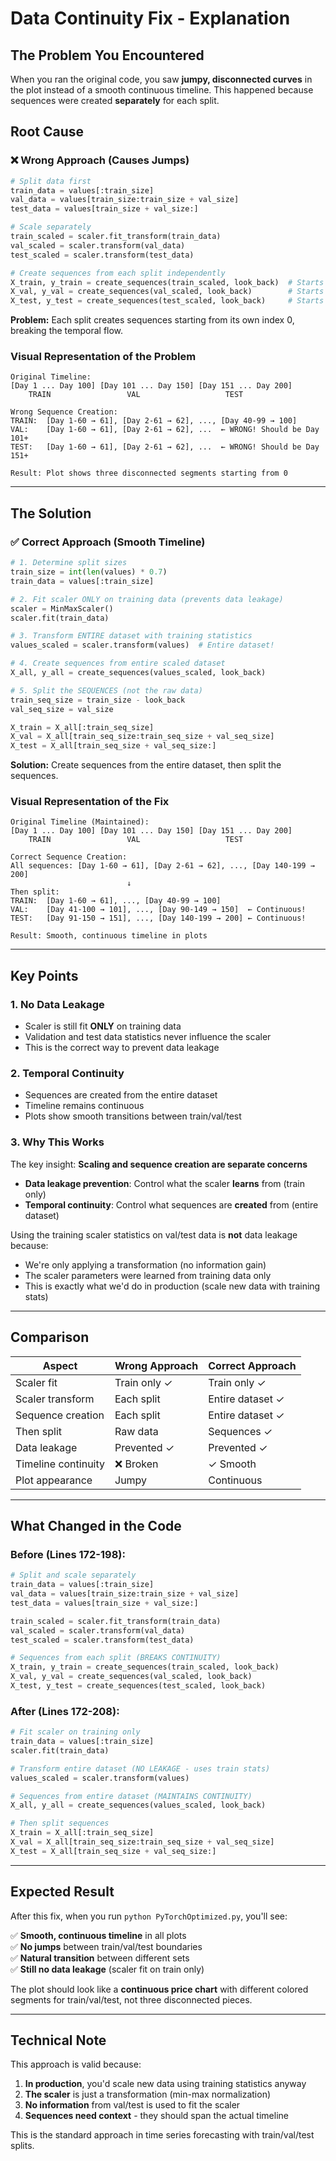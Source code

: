 # Data Continuity Fix - Explanation

## The Problem You Encountered

When you ran the original code, you saw **jumpy, disconnected curves** in the plot instead of a smooth continuous timeline. This happened because sequences were created **separately** for each split.

## Root Cause

### ❌ Wrong Approach (Causes Jumps)

```python
# Split data first
train_data = values[:train_size]
val_data = values[train_size:train_size + val_size]
test_data = values[train_size + val_size:]

# Scale separately
train_scaled = scaler.fit_transform(train_data)
val_scaled = scaler.transform(val_data)
test_scaled = scaler.transform(test_data)

# Create sequences from each split independently
X_train, y_train = create_sequences(train_scaled, look_back)  # Starts at index 0
X_val, y_val = create_sequences(val_scaled, look_back)        # Starts at index 0 again!
X_test, y_test = create_sequences(test_scaled, look_back)     # Starts at index 0 again!
```

**Problem:** Each split creates sequences starting from its own index 0, breaking the temporal flow.

### Visual Representation of the Problem

```
Original Timeline:
[Day 1 ... Day 100] [Day 101 ... Day 150] [Day 151 ... Day 200]
    TRAIN                 VAL                   TEST

Wrong Sequence Creation:
TRAIN:  [Day 1-60 → 61], [Day 2-61 → 62], ..., [Day 40-99 → 100]
VAL:    [Day 1-60 → 61], [Day 2-61 → 62], ...  ← WRONG! Should be Day 101+
TEST:   [Day 1-60 → 61], [Day 2-61 → 62], ...  ← WRONG! Should be Day 151+

Result: Plot shows three disconnected segments starting from 0
```

---

## The Solution

### ✅ Correct Approach (Smooth Timeline)

```python
# 1. Determine split sizes
train_size = int(len(values) * 0.7)
train_data = values[:train_size]

# 2. Fit scaler ONLY on training data (prevents data leakage)
scaler = MinMaxScaler()
scaler.fit(train_data)

# 3. Transform ENTIRE dataset with training statistics
values_scaled = scaler.transform(values)  # Entire dataset!

# 4. Create sequences from entire scaled dataset
X_all, y_all = create_sequences(values_scaled, look_back)

# 5. Split the SEQUENCES (not the raw data)
train_seq_size = train_size - look_back
val_seq_size = val_size

X_train = X_all[:train_seq_size]
X_val = X_all[train_seq_size:train_seq_size + val_seq_size]
X_test = X_all[train_seq_size + val_seq_size:]
```

**Solution:** Create sequences from the entire dataset, then split the sequences.

### Visual Representation of the Fix

```
Original Timeline (Maintained):
[Day 1 ... Day 100] [Day 101 ... Day 150] [Day 151 ... Day 200]
    TRAIN                 VAL                   TEST

Correct Sequence Creation:
All sequences: [Day 1-60 → 61], [Day 2-61 → 62], ..., [Day 140-199 → 200]
                          ↓
Then split:
TRAIN:  [Day 1-60 → 61], ..., [Day 40-99 → 100]
VAL:    [Day 41-100 → 101], ..., [Day 90-149 → 150]  ← Continuous!
TEST:   [Day 91-150 → 151], ..., [Day 140-199 → 200] ← Continuous!

Result: Smooth, continuous timeline in plots
```

---

## Key Points

### 1. **No Data Leakage**
- Scaler is still fit **ONLY** on training data
- Validation and test data statistics never influence the scaler
- This is the correct way to prevent data leakage

### 2. **Temporal Continuity**
- Sequences are created from the entire dataset
- Timeline remains continuous
- Plots show smooth transitions between train/val/test

### 3. **Why This Works**
The key insight: **Scaling and sequence creation are separate concerns**

- **Data leakage prevention**: Control what the scaler **learns** from (train only)
- **Temporal continuity**: Control what sequences are **created** from (entire dataset)

Using the training scaler statistics on val/test data is **not** data leakage because:
- We're only applying a transformation (no information gain)
- The scaler parameters were learned from training data only
- This is exactly what we'd do in production (scale new data with training stats)

---

## Comparison

| Aspect | Wrong Approach | Correct Approach |
|--------|---------------|------------------|
| Scaler fit | Train only ✓ | Train only ✓ |
| Scaler transform | Each split | Entire dataset ✓ |
| Sequence creation | Each split | Entire dataset ✓ |
| Then split | Raw data | Sequences ✓ |
| Data leakage | Prevented ✓ | Prevented ✓ |
| Timeline continuity | ❌ Broken | ✓ Smooth |
| Plot appearance | Jumpy | Continuous |

---

## What Changed in the Code

### Before (Lines 172-198):
```python
# Split and scale separately
train_data = values[:train_size]
val_data = values[train_size:train_size + val_size]
test_data = values[train_size + val_size:]

train_scaled = scaler.fit_transform(train_data)
val_scaled = scaler.transform(val_data)
test_scaled = scaler.transform(test_data)

# Sequences from each split (BREAKS CONTINUITY)
X_train, y_train = create_sequences(train_scaled, look_back)
X_val, y_val = create_sequences(val_scaled, look_back)
X_test, y_test = create_sequences(test_scaled, look_back)
```

### After (Lines 172-208):
```python
# Fit scaler on training only
train_data = values[:train_size]
scaler.fit(train_data)

# Transform entire dataset (NO LEAKAGE - uses train stats)
values_scaled = scaler.transform(values)

# Sequences from entire dataset (MAINTAINS CONTINUITY)
X_all, y_all = create_sequences(values_scaled, look_back)

# Then split sequences
X_train = X_all[:train_seq_size]
X_val = X_all[train_seq_size:train_seq_size + val_seq_size]
X_test = X_all[train_seq_size + val_seq_size:]
```

---

## Expected Result

After this fix, when you run `python PyTorchOptimized.py`, you'll see:

✅ **Smooth, continuous timeline** in all plots  
✅ **No jumps** between train/val/test boundaries  
✅ **Natural transition** between different sets  
✅ **Still no data leakage** (scaler fit on train only)

The plot should look like a **continuous price chart** with different colored segments for train/val/test, not three disconnected pieces.

---

## Technical Note

This approach is valid because:

1. **In production**, you'd scale new data using training statistics anyway
2. **The scaler** is just a transformation (min-max normalization)
3. **No information** from val/test is used to fit the scaler
4. **Sequences need context** - they should span the actual timeline

This is the standard approach in time series forecasting with train/val/test splits.
